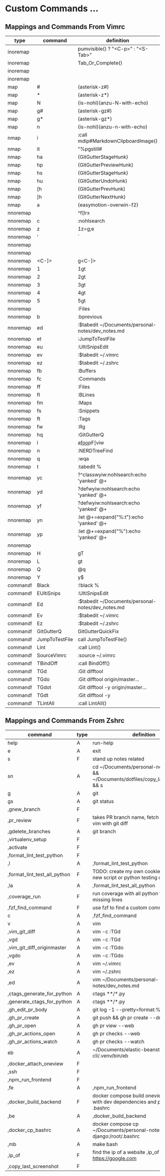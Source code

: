 # Custom Commands ...

## Mappings and Commands From Vimrc

| type     | command          | definition                                               |
| -------- | ---------------- | -------------------------------------------------------- |
| inoremap | <S-Tab>          | pumvisible() ? "\<C-p>" : "\<S-Tab>"                     |
| inoremap | <tab>            | Tab_Or_Complete()                                        |
| inoremap | <c-h>            | <left>                                                   |
| inoremap | <c-l>            | <right>                                                  |
| map      | #                | <plug>(asterisk-z#)                                      |
| map      | \*               | <plug>(asterisk-z\*)                                     |
| map      | N                | <plug>(is-nohl)<plug>(anzu-N-with-echo)                  |
| map      | g#               | <plug>(asterisk-gz#)                                     |
| map      | g\*              | <plug>(asterisk-gz\*)                                    |
| map      | n                | <plug>(is-nohl)<plug>(anzu-n-with-echo)                  |
| nmap     | <leader>i        | :call mdip#MarkdownClipboardImage()<cr>                  |
| nmap     | <leader>it       | "%pgstil<delete><delete>I# <esc>                         |
| nmap     | <leader>ha       | <plug>(GitGutterStageHunk)                               |
| nmap     | <leader>hp       | <plug>(GitGutterPreviewHunk)                             |
| nmap     | <leader>hs       | <plug>(GitGutterStageHunk)                               |
| nmap     | <leader>hu       | <plug>(GitGutterUndoHunk)                                |
| nmap     | \[h              | <plug>(GitGutterPrevHunk)                                |
| nmap     | \]h              | <plug>(GitGutterNextHunk)                                |
| nmap     | a                | <plug>(easymotion-overwin-f2)                            |
| nnoremap | <cr>             | ^f\[lrx                                                  |
| nnoremap | <leader>c        | :nohlsearch<cr>                                          |
| nnoremap | <leader>z        | 1z=<cr>g;e                                               |
| nnoremap | '                | \`                                                       |
| nnoremap | <C-J>            | <C-E>                                                    |
| nnoremap | <C-K>            | <C-Y>                                                    |
| nnoremap | \<C-\]>          | g\<C-\]>                                                 |
| nnoremap | <leader>1        | 1gt                                                      |
| nnoremap | <leader>2        | 2gt                                                      |
| nnoremap | <leader>3        | 3gt                                                      |
| nnoremap | <leader>4        | 4gt                                                      |
| nnoremap | <leader>5        | 5gt                                                      |
| nnoremap | <leader><leader> | :Files<cr>                                               |
| nnoremap | <leader>b        | :bprevious<cr>                                           |
| nnoremap | <leader>ed       | :$tabedit ~/Documents/personal-notes/dev_notes.md<cr>    |
| nnoremap | <leader>et       | :JumpToTestFile<cr>                                      |
| nnoremap | <leader>eu       | :UltiSnipsEdit<cr>                                       |
| nnoremap | <leader>ev       | :$tabedit ~/.vimrc<cr>                                   |
| nnoremap | <leader>ez       | :$tabedit ~/.zshrc<cr>                                   |
| nnoremap | <leader>fb       | :Buffers<cr>                                             |
| nnoremap | <leader>fc       | :Commands<cr>                                            |
| nnoremap | <leader>ff       | :Files<cr>                                               |
| nnoremap | <leader>fl       | :BLines<cr>                                              |
| nnoremap | <leader>fm       | :Maps<cr>                                                |
| nnoremap | <leader>fs       | :Snippets<cr>                                            |
| nnoremap | <leader>ft       | :Tags<cr>                                                |
| nnoremap | <leader>fw       | :Rg <c-r><c-w><cr>                                       |
| nnoremap | <leader>hq       | :GitGutterQ<cr>                                          |
| nnoremap | <leader>l        | a[foo](<>)<left><esc>pF\[<right>viw                      |
| nnoremap | <leader>n        | :NERDTreeFind<cr>                                        |
| nnoremap | <leader>q        | <esc>:wqa<cr>                                            |
| nnoremap | <leader>t        | :tabedit %<cr>                                           |
| nnoremap | <leader>yc       | ?^class<cr>wyiw<c-o>:nohlsearch<cr>:echo 'yanked' @+<cr> |
| nnoremap | <leader>yd       | ?def<cr>wyiw<c-o>:nohlsearch<cr>:echo 'yanked' @+<cr>    |
| nnoremap | <leader>yf       | ?def<cr>wyiw<c-o>:nohlsearch<cr>:echo 'yanked' @+<cr>    |
| nnoremap | <leader>yn       | :let @+=expand("%:t")<cr>:echo 'yanked' @+<cr>           |
| nnoremap | <leader>yp       | :let @+=expand("%")<cr>:echo 'yanked' @+<cr>             |
| nnoremap | <space>          | <nop>                                                    |
| nnoremap | H                | gT                                                       |
| nnoremap | L                | gt                                                       |
| nnoremap | Q                | @q                                                       |
| nnoremap | Y                | y$                                                       |
| command! | Black            | :!black %                                                |
| command! | EUltiSnips       | :UltiSnipsEdit                                           |
| command! | Ed               | :$tabedit ~/Documents/personal-notes/dev_notes.md        |
| command! | Ev               | :$tabedit ~/.vimrc                                       |
| command! | Ez               | :$tabedit ~/.zshrc                                       |
| command! | GitGutterQ       | GitGutterQuickFix                                        |
| command! | JumpToTestFile   | call JumpToTestFile()                                    |
| command! | Lint             | :call Lint()                                             |
| command! | SourceVimrc      | :source ~/.vimrc                                         |
| command! | TBindOff         | :call BindOff()                                          |
| command! | TGd              | :Git difftool                                            |
| command! | TGdo             | :Git difftool origin/master...                           |
| command! | TGdot            | :Git difftool -y origin/master...                        |
| command! | TGdt             | :Git difftool -y                                         |
| command! | TLintAll         | :call LintAll()                                          |

## Mappings and Commands From Zshrc

| command                      | type | definition                                                                               |
| ---------------------------- | ---- | ---------------------------------------------------------------------------------------- |
| help                         | A    | run-help                                                                                 |
| e                            | A    | exit                                                                                     |
| s                            | F    | stand up notes related                                                                   |
| sn                           | A    | cd ~/Documents/personal-notes/standup && ~/Documents/dotfiles/copy_last_to_today.py && s |
| g                            | A    | git                                                                                      |
| gs                           | A    | git status                                                                               |
| ,gnew_branch                 | F    |                                                                                          |
| ,pr_review                   | F    | takes PR branch name, fetch reset and open vim with git diff                             |
| ,gdelete_branches            | A    | git branch                                                                               |
| ,virtualenv_setup            | F    |                                                                                          |
| ,activate                    | F    |                                                                                          |
| ,format_lint_test_python     | F    |                                                                                          |
| ,l                           | A    | ,format_lint_test_python                                                                 |
| ,format_lint_test_all_python | F    | TODO: create my own cookie cutter to write new script or python testing codes?           |
| ,la                          | A    | ,format_lint_test_all_python                                                             |
| ,coverage_run                | F    | run coverage with all python files and show missing lines                                |
| ,fzf_find_command            | F    | use fzf to find a custom command                                                         |
| c                            | A    | ,fzf_find_command                                                                        |
| v                            | A    | vim                                                                                      |
| ,vim_git_diff                | A    | vim -c :TGd                                                                              |
| ,vgd                         | A    | vim -c :TGd                                                                              |
| ,vim_git_diff_originmaster   | A    | vim -c :TGdo                                                                             |
| ,vgdo                        | A    | vim -c :TGdo                                                                             |
| ,ev                          | A    | vim ~/.vimrc                                                                             |
| ,ez                          | A    | vim ~/.zshrc                                                                             |
| ,ed                          | A    | vim ~/Documents/personal-notes/dev_notes.md                                              |
| ,ctags_generate_for_python   | A    | ctags \*\*/\*.py                                                                         |
| ,generate_ctags_for_python   | A    | ctags \*\*/\*.py                                                                         |
| ,gh_edit_pr_body             | A    | git log -1 --pretty=format:%b                                                            |
| ,gh_pr_create                | A    | git push && gh pr create --draft --fill-first                                            |
| ,gh_pr_open                  | A    | gh pr view --web                                                                         |
| ,gh_pr_actions_open          | A    | gh pr checks --web                                                                       |
| ,gh_pr_actions_watch         | A    | gh pr checks --watch                                                                     |
| eb                           | A    | ~/Documents/elastic-beanstalk-cli/.venv/bin/eb                                           |
| ,docker_attach_oneview       | F    |                                                                                          |
| ,ssh                         | F    |                                                                                          |
| ,npm_run_frontend            | F    |                                                                                          |
| ,fe                          | A    | ,npm_run_frontend                                                                        |
| ,docker_build_backend        | F    | docker compose build oneview backend with dev dependencies and personal .bashrc          |
| ,be                          | A    | ,docker_build_backend                                                                    |
| ,docker_cp_bashrc            | A    | docker compose cp ~/Documents/personal-notes/.bashrc django:/root/.bashrc                |
| ,mb                          | A    | make bash                                                                                |
| ,ip_of                       | F    | find the ip of a website ,ip_of https://google.com                                       |
| ,copy_last_screenshot        | F    |                                                                                          |
